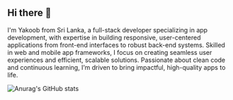 ## Hi there 👋

I'm Yakoob from Sri Lanka, a full-stack developer specializing in app development, with expertise in building responsive, user-centered applications from front-end interfaces to robust back-end systems. Skilled in web and mobile app frameworks, I focus on creating seamless user experiences and efficient, scalable solutions. Passionate about clean code and continuous learning, I’m driven to bring impactful, high-quality apps to life.

![Anurag's GitHub stats](https://github-readme-stats.vercel.app/api?username=anuraghazra&show_icons=true&theme=radical)
